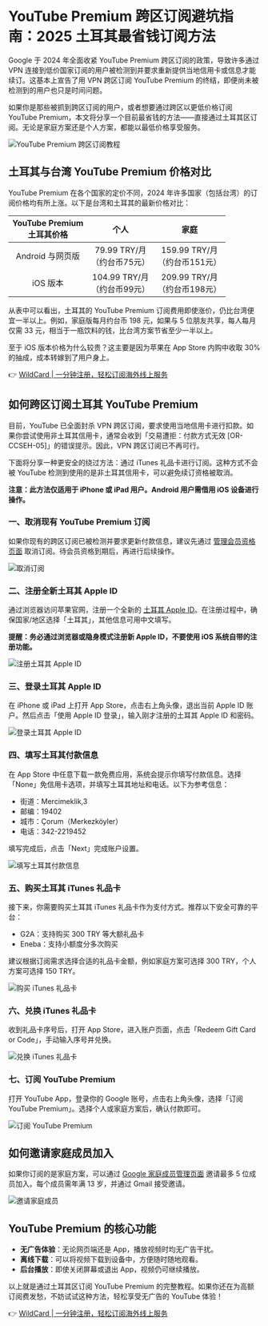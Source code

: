 # YouTube Premium 跨区订阅避坑指南：2025 土耳其最省钱订阅方法

Google 于 2024 年全面收紧 YouTube Premium 跨区订阅的政策，导致许多通过 VPN 连接到低价国家订阅的用户被检测到并要求重新提供当地信用卡或信息才能续订。这基本上宣告了用 VPN 跨区订阅 YouTube Premium 的终结，即便尚未被检测到的用户也只是时间问题。

如果你是那些被抓到跨区订阅的用户，或者想要通过跨区以更低价格订阅 YouTube Premium，本文将分享一个目前最省钱的方法——直接通过土耳其区订阅。无论是家庭方案还是个人方案，都能以最低价格享受服务。

![YouTube Premium 跨区订阅教程](https://bbtdd.com/img/70137146369.webp)

## 土耳其与台湾 YouTube Premium 价格对比

YouTube Premium 在各个国家的定价不同，2024 年许多国家（包括台湾）的订阅价格均有所上涨。以下是台湾和土耳其的最新价格对比：

<table>
  <thead>
    <tr>
      <th align="center">YouTube Premium<br>土耳其价格</th>
      <th align="center">个人</th>
      <th align="center">家庭</th>
    </tr>
  </thead>
  <tr>
    <td align="center">Android 与网页版</td>
    <td align="center">79.99 TRY/月<br>（约台币75元）</td>
    <td align="center">159.99 TRY/月<br>（约台币151元）</td>
  </tr>
  <tr>
    <td align="center">iOS 版本</td>
    <td align="center">104.99 TRY/月<br>（约台币99元）</td>
    <td align="center">209.99 TRY/月<br>（约台币198元）</td>
  </tr>
</table>

从表中可以看出，土耳其的 YouTube Premium 订阅费用即使涨价，仍比台湾便宜一半以上。例如，家庭版每月约台币 198 元，如果与 5 位朋友共享，每人每月仅需 33 元，相当于一瓶饮料的钱，比台湾方案节省至少一半以上。

至于 iOS 版本价格为什么较贵？这主要是因为苹果在 App Store 内购中收取 30% 的抽成，成本转嫁到了用户身上。

👉 [WildCard | 一分钟注册，轻松订阅海外线上服务](https://bbtdd.com/WildCard)

## 如何跨区订阅土耳其 YouTube Premium

目前，YouTube 已全面封杀 VPN 跨区订阅，要求使用当地信用卡进行扣款。如果你尝试使用非土耳其信用卡，通常会收到「交易遭拒：付款方式无效 [OR-CCSEH-05]」的错误提示。因此，VPN 跨区订阅已不再可行。

下面将分享一种更安全的绕过方法：通过 iTunes 礼品卡进行订阅。这种方式不会被 YouTube 检测到使用的是非土耳其信用卡，可以避免续订资格被取消。

**注意：此方法仅适用于 iPhone 或 iPad 用户。Android 用户需借用 iOS 设备进行操作。**

### 一、取消现有 YouTube Premium 订阅

如果你现有的跨区订阅已被检测并要求更新付款信息，建议先通过 [管理会员资格页面](https://www.youtube.com/paid_memberships) 取消订阅。待会员资格到期后，再进行后续操作。

![取消订阅](https://bbtdd.com/img/41913301353.webp)

### 二、注册全新土耳其 Apple ID

通过浏览器访问苹果官网，注册一个全新的 [土耳其 Apple ID](https://mrmad.com.tw/apple-id-registration)。在注册过程中，确保国家/地区选择「土耳其」，其他信息可用中文填写。

**提醒：务必通过浏览器或隐身模式注册新 Apple ID，不要使用 iOS 系统自带的注册功能。**

![注册土耳其 Apple ID](https://bbtdd.com/img/29231693588144.webp)

### 三、登录土耳其 Apple ID

在 iPhone 或 iPad 上打开 App Store，点击右上角头像，退出当前 Apple ID 账户。然后点击「使用 Apple ID 登录」，输入刚才注册的土耳其 Apple ID 和密码。

![登录土耳其 Apple ID](https://bbtdd.com/img/6861597019305.webp)

### 四、填写土耳其付款信息

在 App Store 中任意下载一款免费应用，系统会提示你填写付款信息。选择「None」免信用卡选项，并填写土耳其地址和电话。以下为参考信息：

- 街道：Mercimeklik,3  
- 邮编：19402  
- 城市：Çorum（Merkezköyler）  
- 电话：342-2219452  

填写完成后，点击「Next」完成账户设置。

![填写土耳其付款信息](https://bbtdd.com/img/37558456773.webp)

### 五、购买土耳其 iTunes 礼品卡

接下来，你需要购买土耳其 iTunes 礼品卡作为支付方式。推荐以下安全可靠的平台：

- G2A：支持购买 300 TRY 等大额礼品卡  
- Eneba：支持小额度分多次购买  

建议根据订阅需求选择合适的礼品卡金额，例如家庭方案可选择 300 TRY，个人方案可选择 150 TRY。

![购买 iTunes 礼品卡](https://bbtdd.com/img/015475074.webp)

### 六、兑换 iTunes 礼品卡

收到礼品卡序号后，打开 App Store，进入账户页面，点击「Redeem Gift Card or Code」，手动输入序号并兑换。

![兑换 iTunes 礼品卡](https://bbtdd.com/img/98070652444.webp)

### 七、订阅 YouTube Premium

打开 YouTube App，登录你的 Google 账号，点击右上角头像，选择「订阅 YouTube Premium」。选择个人或家庭方案后，确认付款即可。

![订阅 YouTube Premium](https://bbtdd.com/img/1392034300127476.webp)

## 如何邀请家庭成员加入

如果你订阅的是家庭方案，可以通过 [Google 家庭成员管理页面](https://myaccount.google.com/family/details) 邀请最多 5 位成员加入。每个成员需年满 13 岁，并通过 Gmail 接受邀请。

![邀请家庭成员](https://bbtdd.com/img/7669088032.webp)

## YouTube Premium 的核心功能

- **无广告体验**：无论网页端还是 App，播放视频时均无广告干扰。  
- **离线下载**：可以将视频下载到设备中，方便随时随地观看。  
- **后台播放**：即使关闭屏幕或退出 App，视频仍可继续播放。  

以上就是通过土耳其区订阅 YouTube Premium 的完整教程。如果你还在为高额订阅费发愁，不妨试试这种方法，轻松享受无广告的 YouTube 体验！

👉 [WildCard | 一分钟注册，轻松订阅海外线上服务](https://bbtdd.com/WildCard)